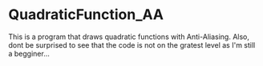 # QuadraticFunction_AA
This is a program that draws quadratic functions with Anti-Aliasing. Also, dont be surprised to see that the code is not on the gratest level as I'm still a begginer...
